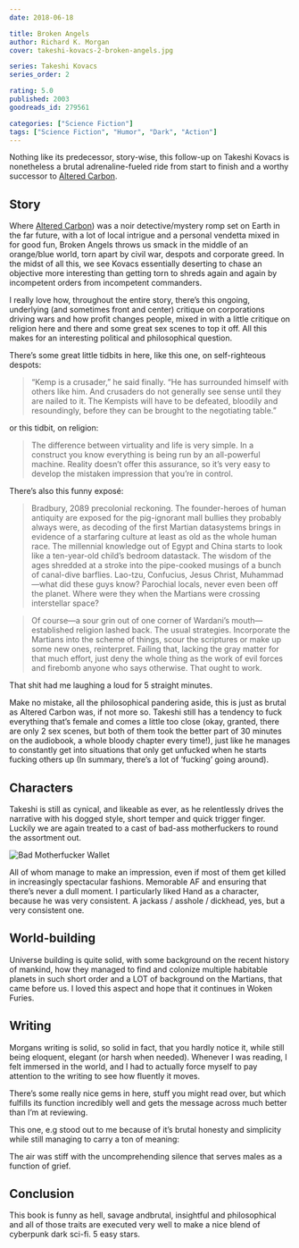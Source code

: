 ```yaml
---
date: 2018-06-18

title: Broken Angels
author: Richard K. Morgan
cover: takeshi-kovacs-2-broken-angels.jpg

series: Takeshi Kovacs
series_order: 2

rating: 5.0
published: 2003
goodreads_id: 279561

categories: ["Science Fiction"]
tags: ["Science Fiction", "Humor", "Dark", "Action"]
---
```


Nothing like its predecessor, story-wise, this follow-up on Takeshi Kovacs is nonetheless a brutal adrenaline-fueled ride from start to finish and a worthy successor to [Altered Carbon](2018-06-03-Richard-K.-Morgan---Altered-Carbon.md).

<!--more-->

## Story

Where [Altered Carbon](2018-06-03-Richard-K.-Morgan---Altered-Carbon.md)) was a noir detective/mystery romp set on Earth in the far future, with a lot of local intrigue and a personal vendetta mixed in for good fun, Broken Angels throws us smack in the middle of an orange/blue world, torn apart by civil war, despots and corporate greed. In the midst of all this, we see Kovacs essentially deserting to chase an objective more interesting than getting torn to shreds again and again by incompetent orders from incompetent commanders.

I really love how, throughout the entire story, there’s this ongoing, underlying (and sometimes front and center) critique on corporations driving wars and how profit changes people, mixed in with a little critique on religion here and there and some great sex scenes to top it off. All this makes for an interesting political and philosophical question.

There’s some great little tidbits in here, like this one, on self-righteous despots:

> “Kemp is a crusader,” he said finally. “He has surrounded himself with others like him. And crusaders do not generally see sense until they are nailed to it. The Kempists will have to be defeated, bloodily and resoundingly, before they can be brought to the negotiating table.”

or this tidbit, on religion:

> The difference between virtuality and life is very simple. In a construct you know everything is being run by an all-powerful machine. Reality doesn’t offer this assurance, so it’s very easy to develop the mistaken impression that you’re in control.

There’s also this funny exposé:

> Bradbury, 2089 precolonial reckoning. The founder-heroes of human antiquity are exposed for the pig-ignorant mall bullies they probably always were, as decoding of the first Martian datasystems brings in evidence of a starfaring culture at least as old as the whole human race. The millennial knowledge out of Egypt and China starts to look like a ten-year-old child’s bedroom datastack. The wisdom of the ages shredded at a stroke into the pipe-cooked musings of a bunch of canal-dive barflies. Lao-tzu, Confucius, Jesus Christ, Muhammad—what did these guys know? Parochial locals, never even been off the planet. Where were they when the Martians were crossing interstellar space?

> Of course—a sour grin out of one corner of Wardani’s mouth—established religion lashed back. The usual strategies. Incorporate the Martians into the scheme of things, scour the scriptures or make up some new ones, reinterpret. Failing that, lacking the gray matter for that much effort, just deny the whole thing as the work of evil forces and firebomb anyone who says otherwise. That ought to work.

That shit had me laughing a loud for 5 straight minutes.

Make no mistake, all the philosophical pandering  aside, this is just as brutal as Altered Carbon was, if not more so. Takeshi still has a tendency to fuck everything that’s female and comes a little too close (okay, granted, there are only 2 sex scenes, but both of them took the better part of 30 minutes on the audiobook, a whole bloody chapter every time!), just like he manages to constantly get into situations that only get unfucked when he starts fucking others up (In summary, there’s a lot of ‘fucking’ going around).

## Characters

Takeshi is still as cynical, and likeable as ever, as he relentlessly drives the narrative with his dogged style, short temper and quick trigger finger. Luckily we are again treated to a cast of bad-ass motherfuckers to round the assortment out.

![Bad Motherfucker Wallet](https://media.giphy.com/media/4BM3ywysKmPRK/giphy.gif)

All of whom manage to make an impression, even if most of them get killed in increasingly spectacular fashions. Memorable AF and ensuring that there’s never a dull moment. I particularly liked Hand as a character, because he was very consistent. A jackass / asshole / dickhead, yes, but a very consistent one.

## World-building

Universe building is quite solid, with some background on the recent history of mankind, how they managed to find and colonize multiple habitable planets in such short order and a LOT of background on the Martians, that came before us. I loved this aspect and hope that it continues in Woken Furies.

## Writing

Morgans writing is solid, so solid in fact, that you hardly notice it, while still being eloquent, elegant (or harsh when needed). Whenever I was reading, I felt immersed in the world, and I had to actually force myself to pay attention to the writing to see how fluently it moves.

There’s some really nice gems in here, stuff you might read over, but which fulfills its function incredibly well and gets the message across much better than I’m at reviewing.

This one, e.g stood out to me because of it’s brutal honesty and simplicity while still managing to carry a ton of meaning:

The air was stiff with the uncomprehending silence that serves males as a function of grief.

## Conclusion

This book is funny as hell, savage andbrutal, insightful and philosophical and all of those traits are executed very well to make a nice blend of cyberpunk dark sci-fi. 5 easy stars.
